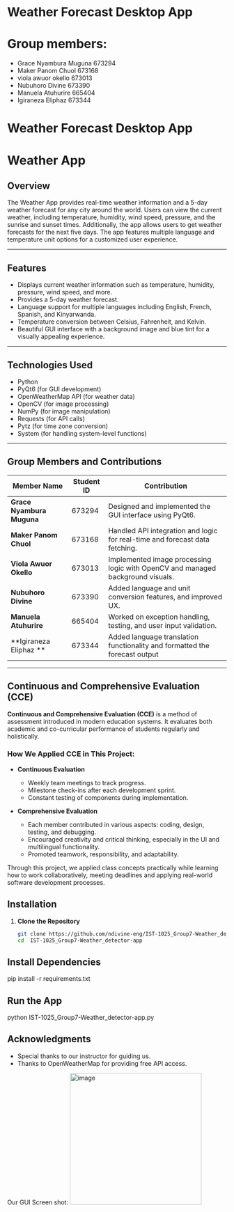 # Weather Forecast Desktop App 


# Group members:
- Grace Nyambura Muguna 673294
- Maker Panom Chuol 673168
- viola awuor okello 673013
- Nubuhoro Divine 673390
- Manuela Atuhurire 665404
- Igiraneza Eliphaz 673344

# Weather Forecast Desktop App 

# Weather App

## Overview
The Weather App provides real-time weather information and a 5-day weather forecast for any city around the world. Users can view the current weather, including temperature, humidity, wind speed, pressure, and the sunrise and sunset times. Additionally, the app allows users to get weather forecasts for the next five days. The app features multiple language and temperature unit options for a customized user experience.

---

## Features
- Displays current weather information such as temperature, humidity, pressure, wind speed, and more.
- Provides a 5-day weather forecast.
- Language support for multiple languages including English, French, Spanish, and Kinyarwanda.
- Temperature conversion between Celsius, Fahrenheit, and Kelvin.
- Beautiful GUI interface with a background image and blue tint for a visually appealing experience.

---

## Technologies Used
- Python
- PyQt6 (for GUI development)
- OpenWeatherMap API (for weather data)
- OpenCV (for image processing)
- NumPy (for image manipulation)
- Requests (for API calls)
- Pytz (for time zone conversion)
- System (for handling system-level functions)

---


## Group Members and Contributions

| Member Name             | Student ID | Contribution                                                                 |
|-------------------------|------------|------------------------------------------------------------------------------|
| **Grace Nyambura Muguna** | 673294     | Designed and implemented the GUI interface using PyQt6.                      |
| **Maker Panom Chuol**     | 673168     | Handled API integration and logic for real-time and forecast data fetching. |
| **Viola Awuor Okello**    | 673013     | Implemented image processing logic with OpenCV and managed background visuals. |
| **Nubuhoro Divine**       | 673390     | Added language and unit conversion features, and improved UX.               |
| **Manuela Atuhurire**     | 665404     | Worked on exception handling, testing, and user input validation.           |
| **Igiraneza Eliphaz **      | 673344    | Added language translation functionality and formatted the forecast output

---

## Continuous and Comprehensive Evaluation (CCE)

**Continuous and Comprehensive Evaluation (CCE)** is a method of assessment introduced in modern education systems. It evaluates both academic and co-curricular performance of students regularly and holistically.

### How We Applied CCE in This Project:

- **Continuous Evaluation**
  - Weekly team meetings to track progress.
  - Milestone check-ins after each development sprint.
  - Constant testing of components during implementation.

- **Comprehensive Evaluation**
  - Each member contributed in various aspects: coding, design, testing, and debugging.
  - Encouraged creativity and critical thinking, especially in the UI and multilingual functionality.
  - Promoted teamwork, responsibility, and adaptability.

Through this project, we applied class concepts practically while learning how to work collaboratively, meeting deadlines and applying real-world software development processes.

## Installation

1. **Clone the Repository**
   ```bash
   git clone https://github.com/ndivine-eng/IST-1025_Group7-Weather_detector-app
   cd  IST-1025_Group7-Weather_detector-app

## Install Dependencies
pip install -r requirements.txt

## Run the App
python IST-1025_Group7-Weather_detector-app.py

## Acknowledgments

- Special thanks to our instructor for guiding us.
- Thanks to OpenWeatherMap for providing free API access.

Our GUI Screen shot:
<img width="302" alt="image" src="https://github.com/user-attachments/assets/20c4c370-69aa-4971-ae7b-190d4f5ec92b" />

